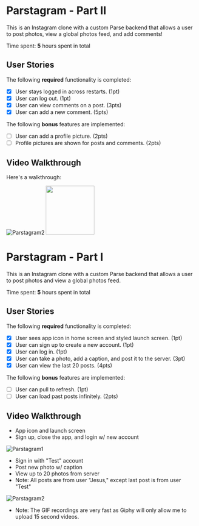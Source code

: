 # Parstagram - Part II

This is an Instagram clone with a custom Parse backend that allows a user to post photos, view a global photos feed, and add comments!

Time spent: **5** hours spent in total

## User Stories

The following **required** functionality is completed:

- [x] User stays logged in across restarts. (1pt)
- [x] User can log out. (1pt)
- [x] User can view comments on a post. (3pts)
- [x] User can add a new comment. (5pts)

The following **bonus** features are implemented:

- [ ] User can add a profile picture. (2pts)
- [ ] Profile pictures are shown for posts and comments. (2pts)

## Video Walkthrough

Here's a walkthrough:

![Parstagram2](Parstagram2.gif)
<img src="Parstagram2.gif" width="128"/>
# Parstagram - Part I

This is an Instagram clone with a custom Parse backend that allows a user to post photos and view a global photos feed.

Time spent: **5** hours spent in total

## User Stories

The following **required** functionality is completed:

- [x] User sees app icon in home screen and styled launch screen. (1pt)
- [x] User can sign up to create a new account. (1pt)
- [x] User can log in. (1pt)
- [x] User can take a photo, add a caption, and post it to the server. (3pt)
- [x] User can view the last 20 posts. (4pts)

The following **bonus** features are implemented:

- [ ] User can pull to refresh. (1pt)
- [ ] User can load past posts infinitely. (2pts)

## Video Walkthrough

- App icon and launch screen
- Sign up, close the app, and login w/ new account

![Parstagram1](https://media.giphy.com/media/3AKjgS9LPJ0C7CWJiV/giphy.gif)


- Sign in with "Test" account
- Post new photo w/ caption
- View up to 20 photos from server
- Note: All posts are from user "Jesus," except last post is from user "Test"

![Parstagram2](https://media.giphy.com/media/VyLVToSYmpkjoHO7XF/giphy.gif)

- Note: The GIF recordings are very fast as Giphy will only allow me to upload 15 second videos.
